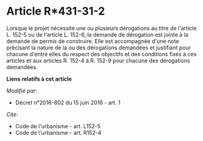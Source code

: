 # Article R*431-31-2

Lorsque le projet nécessite une ou plusieurs dérogations au titre de l'article L. 152-5 ou de l'article L. 152-6, la demande
de dérogation est jointe à la demande de permis de construire. Elle est accompagnée d'une note précisant la nature de la ou
des dérogations demandées et justifiant pour chacune d'entre elles du respect des objectifs et des conditions fixés à ces
articles et aux articles R. 152-4 à R. 152-9 pour chacune des dérogations demandées.

**Liens relatifs à cet article**

_Modifié par_:

  - Décret n°2016-802 du 15 juin 2016 - art. 1

_Cite_:

  - Code de l'urbanisme - art. L152-5
  - Code de l'urbanisme - art. R152-4
